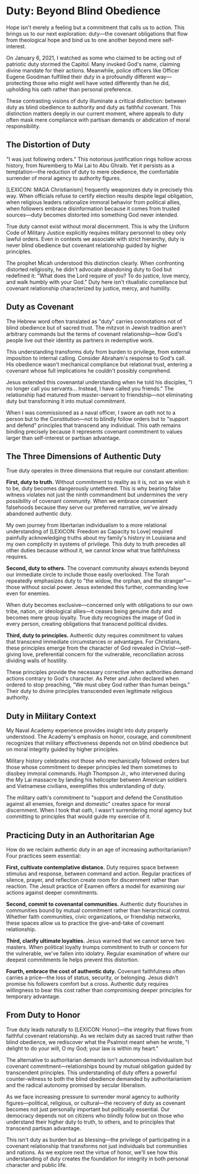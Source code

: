 # Duty: Beyond Blind Obedience

Hope isn't merely a feeling but a commitment that calls us to action. This brings us to our next exploration: duty—the covenant obligations that flow from theological hope and bind us to one another beyond mere self-interest.

On January 6, 2021, I watched as some who claimed to be acting out of patriotic duty stormed the Capitol. Many invoked God's name, claiming divine mandate for their actions. Meanwhile, police officers like Officer Eugene Goodman fulfilled their duty in a profoundly different way—protecting those who might well have voted differently than he did, upholding his oath rather than personal preference.

These contrasting visions of duty illuminate a critical distinction: between duty as blind obedience to authority and duty as faithful covenant. This distinction matters deeply in our current moment, where appeals to duty often mask mere compliance with partisan demands or abdication of moral responsibility.

## The Distortion of Duty

"I was just following orders." This notorious justification rings hollow across history, from Nuremberg to Mai Lai to Abu Ghraib. Yet it persists as a temptation—the reduction of duty to mere obedience, the comfortable surrender of moral agency to authority figures.

[LEXICON: MAGA Christianism] frequently weaponizes duty in precisely this way. When officials refuse to certify election results despite legal obligation, when religious leaders rationalize immoral behavior from political allies, when followers embrace disinformation because it comes from trusted sources—duty becomes distorted into something God never intended.

True duty cannot exist without moral discernment. This is why the Uniform Code of Military Justice explicitly requires military personnel to obey only lawful orders. Even in contexts we associate with strict hierarchy, duty is never blind obedience but covenant relationship guided by higher principles.

The prophet Micah understood this distinction clearly. When confronting distorted religiosity, he didn't advocate abandoning duty to God but redefined it: "What does the Lord require of you? To do justice, love mercy, and walk humbly with your God." Duty here isn't ritualistic compliance but covenant relationship characterized by justice, mercy, and humility.

## Duty as Covenant

The Hebrew word often translated as "duty" carries connotations not of blind obedience but of sacred trust. The mitzvot in Jewish tradition aren't arbitrary commands but the terms of covenant relationship—how God's people live out their identity as partners in redemptive work.

This understanding transforms duty from burden to privilege, from external imposition to internal calling. Consider Abraham's response to God's call. His obedience wasn't mechanical compliance but relational trust, entering a covenant whose full implications he couldn't possibly comprehend.

Jesus extended this covenantal understanding when he told his disciples, "I no longer call you servants... Instead, I have called you friends." The relationship had matured from master-servant to friendship—not eliminating duty but transforming it into mutual commitment.

When I was commissioned as a naval officer, I swore an oath not to a person but to the Constitution—not to blindly follow orders but to "support and defend" principles that transcend any individual. This oath remains binding precisely because it represents covenant commitment to values larger than self-interest or partisan advantage.

## The Three Dimensions of Authentic Duty

True duty operates in three dimensions that require our constant attention:

**First, duty to truth.** Without commitment to reality as it is, not as we wish it to be, duty becomes dangerously untethered. This is why bearing false witness violates not just the ninth commandment but undermines the very possibility of covenant community. When we embrace convenient falsehoods because they serve our preferred narrative, we've already abandoned authentic duty.

My own journey from libertarian individualism to a more relational understanding of [LEXICON: Freedom as Capacity to Love] required painfully acknowledging truths about my family's history in Louisiana and my own complicity in systems of privilege. This duty to truth precedes all other duties because without it, we cannot know what true faithfulness requires.

**Second, duty to others.** The covenant community always extends beyond our immediate circle to include those easily overlooked. The Torah repeatedly emphasizes duty to "the widow, the orphan, and the stranger"—those without social power. Jesus extended this further, commanding love even for enemies.

When duty becomes exclusive—concerned only with obligations to our own tribe, nation, or ideological allies—it ceases being genuine duty and becomes mere group loyalty. True duty recognizes the image of God in every person, creating obligations that transcend political divides.

**Third, duty to principles.** Authentic duty requires commitment to values that transcend immediate circumstances or advantages. For Christians, these principles emerge from the character of God revealed in Christ—self-giving love, preferential concern for the vulnerable, reconciliation across dividing walls of hostility.

These principles provide the necessary corrective when authorities demand actions contrary to God's character. As Peter and John declared when ordered to stop preaching, "We must obey God rather than human beings." Their duty to divine principles transcended even legitimate religious authority.

## Duty in Military Context

My Naval Academy experience provides insight into duty properly understood. The Academy's emphasis on honor, courage, and commitment recognizes that military effectiveness depends not on blind obedience but on moral integrity guided by higher principles.

Military history celebrates not those who mechanically followed orders but those whose commitment to deeper principles led them sometimes to disobey immoral commands. Hugh Thompson Jr., who intervened during the My Lai massacre by landing his helicopter between American soldiers and Vietnamese civilians, exemplifies this understanding of duty.

The military oath's commitment to "support and defend the Constitution against all enemies, foreign and domestic" creates space for moral discernment. When I took that oath, I wasn't surrendering moral agency but committing to principles that would guide my exercise of it.

## Practicing Duty in an Authoritarian Age

How do we reclaim authentic duty in an age of increasing authoritarianism? Four practices seem essential:

**First, cultivate contemplative distance.** Duty requires space between stimulus and response, between command and action. Regular practices of silence, prayer, and reflection create room for discernment rather than reaction. The Jesuit practice of Examen offers a model for examining our actions against deeper commitments.

**Second, commit to covenantal communities.** Authentic duty flourishes in communities bound by mutual commitment rather than hierarchical control. Whether faith communities, civic organizations, or friendship networks, these spaces allow us to practice the give-and-take of covenant relationship.

**Third, clarify ultimate loyalties.** Jesus warned that we cannot serve two masters. When political loyalty trumps commitment to truth or concern for the vulnerable, we've fallen into idolatry. Regular examination of where our deepest commitments lie helps prevent this distortion.

**Fourth, embrace the cost of authentic duty.** Covenant faithfulness often carries a price—the loss of status, security, or belonging. Jesus didn't promise his followers comfort but a cross. Authentic duty requires willingness to bear this cost rather than compromising deeper principles for temporary advantage.

## From Duty to Honor

True duty leads naturally to [LEXICON: Honor]—the integrity that flows from faithful covenant relationship. As we reclaim duty as sacred trust rather than blind obedience, we rediscover what the Psalmist meant when he wrote, "I delight to do your will, O my God; your law is within my heart."

The alternative to authoritarian demands isn't autonomous individualism but covenant commitment—relationships bound by mutual obligation guided by transcendent principles. This understanding of duty offers a powerful counter-witness to both the blind obedience demanded by authoritarianism and the radical autonomy promised by secular liberalism.

As we face increasing pressure to surrender moral agency to authority figures—political, religious, or cultural—the recovery of duty as covenant becomes not just personally important but politically essential. Our democracy depends not on citizens who blindly follow but on those who understand their higher duty to truth, to others, and to principles that transcend partisan advantage.

This isn't duty as burden but as blessing—the privilege of participating in a covenant relationship that transforms not just individuals but communities and nations. As we explore next the virtue of honor, we'll see how this understanding of duty creates the foundation for integrity in both personal character and public life.
